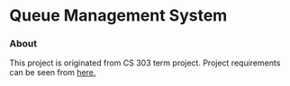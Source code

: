 # Queue Management System
### About
This project is originated from CS 303 term project. Project requirements can be seen from [here.](https://suoglu.github.io/misc/other/Term_Project_Fall_2015-2016+v.1.pdf)
